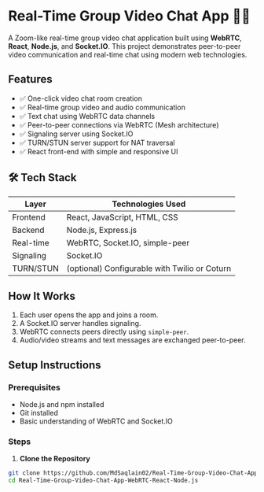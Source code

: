 # Real-Time Group Video Chat App 💬🎥

A Zoom-like real-time group video chat application built using **WebRTC**, **React**, **Node.js**, and **Socket.IO**. This project demonstrates peer-to-peer video communication and real-time chat using modern web technologies.

## Features

- ✅ One-click video chat room creation
- ✅ Real-time group video and audio communication
- ✅ Text chat using WebRTC data channels
- ✅ Peer-to-peer connections via WebRTC (Mesh architecture)
- ✅ Signaling server using Socket.IO
- ✅ TURN/STUN server support for NAT traversal
- ✅ React front-end with simple and responsive UI

## 🛠️ Tech Stack

| Layer         | Technologies Used                                  |
|---------------|----------------------------------------------------|
| Frontend      | React, JavaScript, HTML, CSS                       |
| Backend       | Node.js, Express.js                                |
| Real-time     | WebRTC, Socket.IO, simple-peer                     |
| Signaling     | Socket.IO                                          |
| TURN/STUN     | (optional) Configurable with Twilio or Coturn      |


## How It Works

1. Each user opens the app and joins a room.
2. A Socket.IO server handles signaling.
3. WebRTC connects peers directly using `simple-peer`.
4. Audio/video streams and text messages are exchanged peer-to-peer.

##  Setup Instructions

### Prerequisites
- Node.js and npm installed
- Git installed
- Basic understanding of WebRTC and Socket.IO

### Steps

1. **Clone the Repository**
```bash
git clone https://github.com/MdSaqlain02/Real-Time-Group-Video-Chat-App-WebRTC-React-Node.js.git
cd Real-Time-Group-Video-Chat-App-WebRTC-React-Node.js


